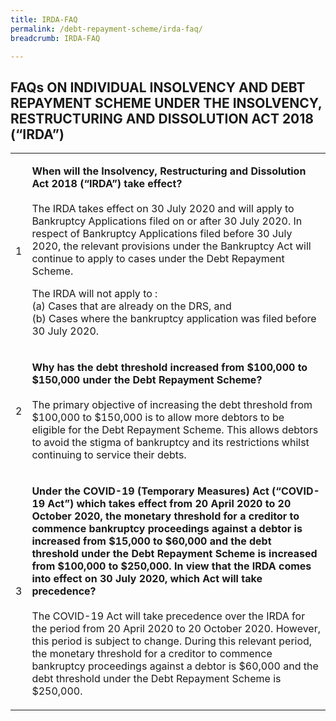 ```yaml
---
title: IRDA-FAQ
permalink: /debt-repayment-scheme/irda-faq/
breadcrumb: IRDA-FAQ

---
```



FAQs ON INDIVIDUAL INSOLVENCY AND DEBT REPAYMENT SCHEME UNDER THE INSOLVENCY, RESTRUCTURING AND DISSOLUTION ACT 2018 (“IRDA”)
---

<table>
 <tr>
  <td>1</td>
  <td>
  
   <b>When will the Insolvency, Restructuring and Dissolution Act 2018 (“IRDA”) take effect?</b><br><br>
   The IRDA takes effect on 30 July 2020 and will apply to Bankruptcy Applications filed on or after 30 July 2020. In respect of Bankruptcy Applications filed before 30 July 2020, the relevant provisions under the Bankruptcy Act will continue to apply to cases under the Debt Repayment Scheme.

   The IRDA will not apply to :<br>
   (a)	Cases that are already on the DRS, and<br>
   (b)	Cases where the bankruptcy application was filed before 30 July 2020.
   </td>
 </tr>
 <tr>
  <td>2</td>
  <td>
   
   <b>Why has the debt threshold increased from $100,000 to $150,000 under the Debt Repayment Scheme?</b><br><br>
   The primary objective of increasing the debt threshold from $100,000 to $150,000 is to allow more debtors to be eligible for the Debt Repayment Scheme. This allows debtors to avoid the stigma of bankruptcy and its restrictions whilst continuing to service their debts. 
  </td>
 </tr>
 <tr>
  <td>3</td>
  <td>
   
   <b>Under the COVID-19 (Temporary Measures) Act (“COVID-19 Act”) which takes effect from 20 April 2020 to 20 October 2020, the monetary threshold for a creditor to commence bankruptcy proceedings against a debtor is increased from $15,000 to $60,000 and the debt threshold under the Debt Repayment Scheme is increased from $100,000 to $250,000. In view that the IRDA comes into effect on 30 July 2020, which Act will take precedence?</b><br><br>
   The COVID-19 Act will take precedence over the IRDA for the period from 20 April 2020 to 20 October 2020. However, this period is subject to change. During this relevant period, the monetary threshold for a creditor to commence bankruptcy proceedings against a debtor is $60,000 and the debt threshold under the Debt Repayment Scheme is $250,000.
  </td>
 </tr>
  
</table>

